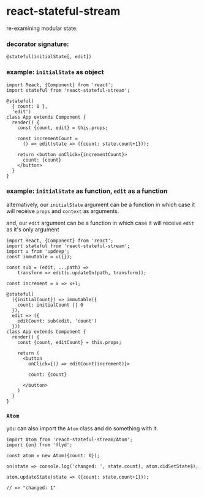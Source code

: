 # react-stateful-stream

re-examining modular state.

### decorator signature:

```
@stateful(initialState[, edit])
```

### example: `initialState` as object

```
import React, {Component} from 'react';
import stateful from 'react-stateful-stream';

@stateful(
  { count: 0 },
  'edit')
class App extends Component {
  render() {
    const {count, edit} = this.props;

    const incrementCount =
      () => edit(state => ({count: state.count+1}));

    return <button onClick={incrementCount}>
      count: {count}
    </button>
  }
}
```

### example: `initialState` as function, `edit` as a function

alternatively, our `initialState` argument can be a function
in which case it will receive `props` and `context` as arguments.

and, our `edit` argument can be a function in which case it will
receive `edit` as it's only argument

```
import React, {Component} from 'react';
import stateful from 'react-stateful-stream';
import u from 'updeep';
const immutable = u({});

const sub = (edit, ...path) =>
    transform => edit(u.updateIn(path, transform));

const increment = x => x+1;

@stateful(
  ({initialCount}) => immutable({
    count: initialCount || 0
  }),
  edit => ({
    editCount: sub(edit, 'count')
  }))
class App extends Component {
  render() {
    const {count, editCount} = this.props;

    return (
      <button
        onClick={() => editCount(increment)}>

        count: {count}

      </button>
    )
  }
}
```


### `Atom`

you can also import the `Atom` class and do something
with it.

```
import Atom from 'react-stateful-stream/Atom';
import {on} from 'flyd';

const atom = new Atom({count: 0});

on(state => console.log('changed: ', state.count), atom.didSetState$);

atom.updateState(state => ({count: state.count+1}));

// => "changed: 1"

```
